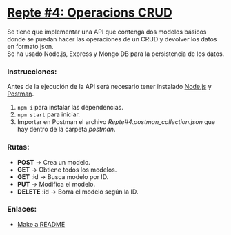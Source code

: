 # [Repte #4: Operacions CRUD](https://nuwe.io/challenge/repte-4-operacions-crud)
Se tiene que implementar una API que contenga dos modelos básicos donde se puedan hacer las operaciones de un CRUD y devolver los datos en formato json.  
Se ha usado Node.js, Express y Mongo DB para la persistencia de los datos.  

### Instrucciones:
Antes de la ejecución de la API será necesario tener instalado [Node.js](https://nodejs.org/es/) y [Postman](https://www.postman.com/). 
1. ``npm i`` para instalar las dependencias.
2. ``npm start`` para iniciar. 
3. Importar en Postman el archivo *Repte#4.postman_collection.json* que hay dentro de la carpeta *postman*.

### Rutas:
+ **POST** -> Crea un modelo.
+ **GET** -> Obtiene todos los modelos.
+ **GET** :id -> Busca modelo por ID.
+ **PUT** -> Modifica el modelo.
+ **DELETE** :id -> Borra el modelo según la ID.

### Enlaces:
+ [Make a README](https://www.makeareadme.com/)